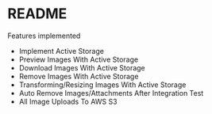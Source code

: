 # README

Features implemented
* Implement Active Storage
* Preview Images With Active Storage
* Download Images With Active Storage
* Remove Images With Active Storage
* Transforming/Resizing Images With Active Storage
* Auto Remove Images/Attachments After Integration Test
* All Image Uploads To AWS S3

